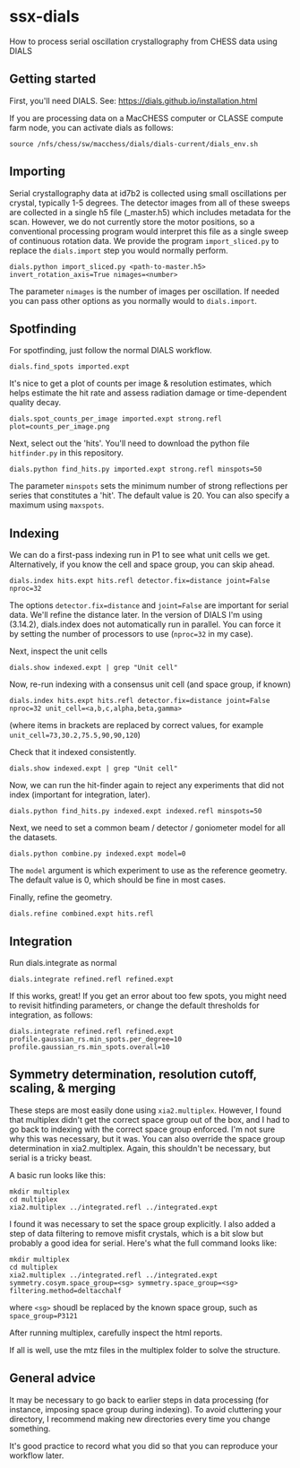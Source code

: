 # ssx-dials
How to process serial oscillation crystallography from CHESS data using DIALS

## Getting started

First, you'll need DIALS. See: <https://dials.github.io/installation.html>

If you are processing data on a MacCHESS computer or CLASSE compute farm node, you can activate dials as follows:
```
source /nfs/chess/sw/macchess/dials/dials-current/dials_env.sh 
```

## Importing

Serial crystallography data at id7b2 is collected using small oscillations per crystal, typically 1-5 degrees. The detector images from all of these sweeps are collected in a single h5 file (_master.h5) which includes metadata for the scan. However, we do not currently store the motor positions, so a conventional processing program would interpret this file as a single sweep of continuous rotation data. We provide the program `import_sliced.py` to replace the `dials.import` step you would normally perform.

```
dials.python import_sliced.py <path-to-master.h5> invert_rotation_axis=True nimages=<number>
```

The parameter `nimages` is the number of images per oscillation. If needed you can pass other options as you normally would to `dials.import`.

## Spotfinding

For spotfinding, just follow the normal DIALS workflow.

```
dials.find_spots imported.expt
```

It's nice to get a plot of counts per image & resolution estimates, which helps estimate the hit rate and assess radiation damage or time-dependent quality decay.

```
dials.spot_counts_per_image imported.expt strong.refl plot=counts_per_image.png
```

Next, select out the 'hits'.  You'll need to download the python file `hitfinder.py` in this repository.
```
dials.python find_hits.py imported.expt strong.refl minspots=50
```

The parameter `minspots` sets the minimum number of strong reflections per series that constitutes a 'hit'. The default value is 20. You can also specify a maximum using `maxspots`. 

## Indexing

We can do a first-pass indexing run in P1 to see what unit cells we get. Alternatively, if you know the cell and space group, you can skip ahead. 

```
dials.index hits.expt hits.refl detector.fix=distance joint=False nproc=32
```

The options `detector.fix=distance` and `joint=False` are important for serial data. We'll refine the distance later.  In the version of DIALS I'm using (3.14.2), dials.index does not automatically run in parallel. You can force it by setting the number of processors to use (`nproc=32` in my case).

Next, inspect the unit cells

```
dials.show indexed.expt | grep "Unit cell"
```

Now, re-run indexing with a consensus unit cell (and space group, if known)

```
dials.index hits.expt hits.refl detector.fix=distance joint=False nproc=32 unit_cell=<a,b,c,alpha,beta,gamma>
```

(where items in brackets are replaced by correct values, for example `unit_cell=73,30.2,75.5,90,90,120`)

Check that it indexed consistently.

```
dials.show indexed.expt | grep "Unit cell"
```

Now, we can run the hit-finder again to reject any experiments that did not index (important for integration, later).
```
dials.python find_hits.py indexed.expt indexed.refl minspots=50
```

Next, we need to set a common beam / detector / goniometer model for all the datasets.
```
dials.python combine.py indexed.expt model=0
```
The `model` argument is which experiment to use as the reference geometry. The default value is 0, which should be fine in most cases.

Finally, refine the geometry.
```
dials.refine combined.expt hits.refl
```

## Integration

Run dials.integrate as normal
```
dials.integrate refined.refl refined.expt
```

If this works, great! If you get an error about too few spots, you might need to revisit hitfinding parameters, or change the default thresholds for integration, as follows:

```
dials.integrate refined.refl refined.expt profile.gaussian_rs.min_spots.per_degree=10 profile.gaussian_rs.min_spots.overall=10
```

## Symmetry determination, resolution cutoff, scaling, & merging

These steps are most easily done using `xia2.multiplex`. However, I found that multiplex didn't get the correct space group out of the box, and I had to go back to indexing with the correct space group enforced. I'm not sure why this was necessary, but it was. You can also override the space group determination in xia2.multiplex. Again, this shouldn't be necessary, but serial is a tricky beast. 

A basic run looks like this:

```
mkdir multiplex
cd multiplex
xia2.multiplex ../integrated.refl ../integrated.expt 
```

I found it was necessary to set the space group explicitly. I also added a step of data filtering to remove misfit crystals, which is a bit slow but probably a good idea for serial. Here's what the full command looks like:

```
mkdir multiplex
cd multiplex
xia2.multiplex ../integrated.refl ../integrated.expt symmetry.cosym.space_group=<sg> symmetry.space_group=<sg> filtering.method=deltacchalf
```

where `<sg>` shoudl be replaced by the known space group, such as `space_group=P3121`

After running multiplex, carefully inspect the html reports. 

If all is well, use the mtz files in the multiplex folder to solve the structure.

## General advice

It may be necessary to go back to earlier steps in data processing (for instance, imposing space group during indexing). To avoid cluttering your directory, I recommend making new directories every time you change something. 

It's good practice to record what you did so that you can reproduce your workflow later.



